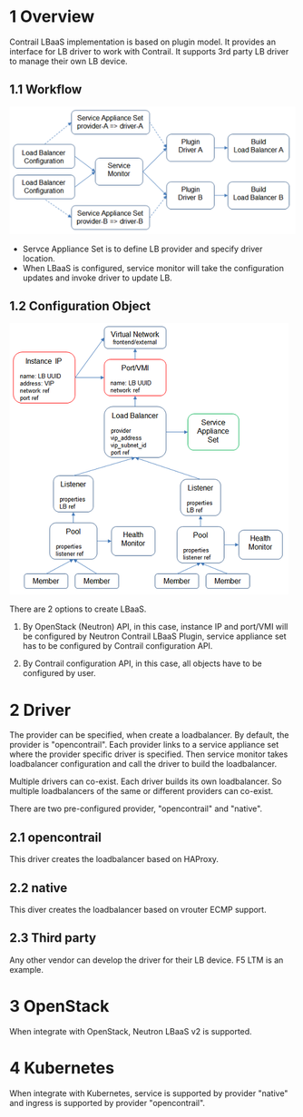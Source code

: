 
# 1 Overview

Contrail LBaaS implementation is based on plugin model. It provides an interface for LB driver to work with Contrail. It supports 3rd party LB driver to manage their own LB device.


## 1.1 Workflow

![Figure Workflow](Figure-Workflow.png)

* Servce Appliance Set is to define LB provider and specify driver location.
* When LBaaS is configured, service monitor will take the configuration updates and invoke driver to update LB.


## 1.2 Configuration Object

![Figure Object](Figure-Object.png)

There are 2 options to create LBaaS.
1. By OpenStack (Neutron) API, in this case, instance IP and port/VMI will be configured by Neutron Contrail LBaaS Plugin, service appliance set has to be configured by Contrail configuration API.

2. By Contrail configuration API, in this case, all objects have to be configured by user.


# 2 Driver

The provider can be specified, when create a loadbalancer. By default, the provider is "opencontrail". Each provider links to a service appliance set where the provider specific driver is specified. Then service monitor takes loadbalancer configuration and call the driver to build the loadbalancer.

Multiple drivers can co-exist. Each driver builds its own loadbalancer. So multiple loadbalancers of the same or different providers can co-exist.

There are two pre-configured provider, "opencontrail" and "native".

## 2.1 opencontrail

This driver creates the loadbalancer based on HAProxy.

## 2.2 native

This diver creates the loadbalancer based on vrouter ECMP support.

## 2.3 Third party

Any other vendor can develop the driver for their LB device. F5 LTM is an example.


# 3 OpenStack

When integrate with OpenStack, Neutron LBaaS v2 is supported.


# 4 Kubernetes

When integrate with Kubernetes, service is supported by provider "native" and ingress is supported by provider "opencontrail".




